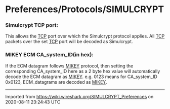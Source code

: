 # Preferences/Protocols/SIMULCRYPT

### Simulcrypt TCP port:

This allows the [TCP](/TCP) port over which the Simulcrypt protocol applies. All [TCP](/TCP) packets over the set [TCP](/TCP) port will be decoded as Simulcrypt.

### MIKEY ECM CA\_system\_ID(in hex):

If the ECM datagram follows [MIKEY](/MIKEY) protocol, then setting the corresponding CA\_system\_ID here as a 2 byte hex value will automatically decode the ECM datagram as [MIKEY](/MIKEY). e.g. 0123 means for CA\_system\_ID 0x0123, ECM\_datagrams are decoded as [MIKEY](/MIKEY).

---

Imported from https://wiki.wireshark.org/SIMULCRYPT_Preferences on 2020-08-11 23:24:43 UTC
